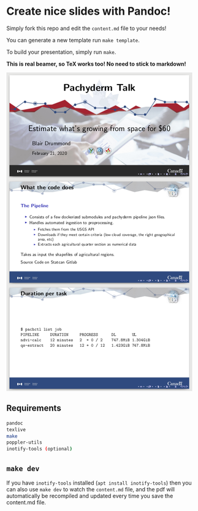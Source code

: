 # Create nice slides with Pandoc!

Simply fork this repo and edit the `content.md` file to your needs!

You can generate a new template run `make template`.

To build your presentation, simply run `make`.

**This is real beamer, so TeX works too! No need to stick to markdown!**

![This is generated from markdown](.example.png)

## Requirements

``` sh
pandoc
texlive
make
poppler-utils
inotify-tools (optional)
```



## `make dev`

If you have `inotify-tools` installed (`apt install inotify-tools`) then you can also use `make dev` to watch the `content.md` file, and the pdf will automatically be recompiled and updated every time you save the content.md file.
